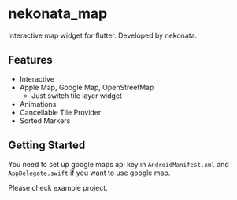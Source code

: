 # nekonata_map

Interactive map widget for flutter. Developed by nekonata.

## Features

- Interactive
- Apple Map, Google Map, OpenStreetMap
  - Just switch tile layer widget
- Animations
- Cancellable Tile Provider
- Sorted Markers

## Getting Started

You need to set up google maps api key in `AndroidManifest.xml` and `AppDelegate.swift` if you want to use google map.

Please check example project.
